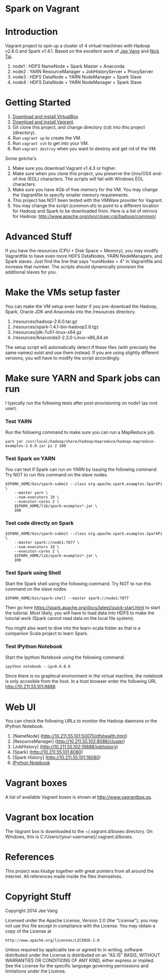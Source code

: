 Spark on Vagrant
================================

# Introduction

Vagrant project to spin up a cluster of 4 virtual machines with Hadoop v2.6.0 and Spark v1.4.1. Based on the excellent work of [Jee Vang](https://github.com/vangj/vagrant-hadoop-2.4.1-spark-1.0.1) and [Nick Tai](https://github.com/CorcovadoMing/vagrant-hadoop-2.4.1-spark-1.0.1).

1. node1 : HDFS NameNode + Spark Master + Anaconda
2. node2 : YARN ResourceManager + JobHistoryServer + ProxyServer
3. node3 : HDFS DataNode + YARN NodeManager + Spark Slave
4. node4 : HDFS DataNode + YARN NodeManager + Spark Slave

# Getting Started

1. [Download and install VirtualBox](https://www.virtualbox.org/wiki/Downloads)
2. [Download and install Vagrant](http://www.vagrantup.com/downloads.html).
3. Git clone this project, and change directory (cd) into this project (directory).
4. Run ```vagrant up``` to create the VM.
5. Run ```vagrant ssh``` to get into your VM.
6. Run ```vagrant destroy``` when you want to destroy and get rid of the VM.

Some gotcha's.

1. Make sure you download Vagrant v1.4.3 or higher.
2. Make sure when you clone this project, you preserve the Unix/OSX end-of-line (EOL) characters. The scripts will fail with Windows EOL characters.
3. Make sure you have 4Gb of free memory for the VM. You may change the Vagrantfile to specify smaller memory requirements.
4. This project has NOT been tested with the VMWare provider for Vagrant.
5. You may change the script (common.sh) to point to a different location for Hadoop and Spark to be downloaded from. Here is a list of mirrors for Hadoop: http://www.apache.org/dyn/closer.cgi/hadoop/common/.

# Advanced Stuff

If you have the resources (CPU + Disk Space + Memory), you may modify Vagrantfile to have even more HDFS DataNodes, YARN NodeManagers, and Spark slaves. Just find the line that says "numNodes = 4" in Vagrantfile and increase that number. The scripts should dynamically provision the additional slaves for you.

# Make the VMs setup faster
You can make the VM setup even faster if you pre-download the Hadoop, Spark, Oracle JDK and Anaconda into the /resources directory.

1. /resources/hadoop-2.6.0.tar.gz
2. /resources/spark-1.4.1-bin-hadoop2.6.tgz
3. /resources/jdk-7u51-linux-x64.gz
4. /resources/Anaconda3-2.3.0-Linux-x86_64.sh

The setup script will automatically detect if these files (with precisely the same names) exist and use them instead. If you are using slightly different versions, you will have to modify the script accordingly.

# Make sure YARN and Spark jobs can run
I typically run the following tests after post-provisioning on node1 (as root user). 

### Test YARN
Run the following command to make sure you can run a MapReduce job.

```
yarn jar /usr/local/hadoop/share/hadoop/mapreduce/hadoop-mapreduce-examples-2.6.0.jar pi 2 100
```

### Test Spark on YARN
You can test if Spark can run on YARN by issuing the following command. Try NOT to run this command on the slave nodes.

```
$SPARK_HOME/bin/spark-submit --class org.apache.spark.examples.SparkPi \
    --master yarn \
    --num-executors 10 \
    --executor-cores 2 \
    $SPARK_HOME/lib/spark-examples*.jar \
    100
```

### Test code directly on Spark	
```
$SPARK_HOME/bin/spark-submit --class org.apache.spark.examples.SparkPi \
    --master spark://node1:7077 \
    --num-executors 10 \
    --executor-cores 2 \
    $SPARK_HOME/lib/spark-examples*.jar \
    100
```
	
### Test Spark using Shell
Start the Spark shell using the following command. Try NOT to run this command on the slave nodes.

```
$SPARK_HOME/bin/spark-shell --master spark://node1:7077
```

Then go here https://spark.apache.org/docs/latest/quick-start.html to start the tutorial. Most likely, you will have to load data into HDFS to make the tutorial work (Spark cannot read data on the local file system).

You might also want to dive into the learn-scala folder as that is a companion Scala project to learn Spark.

### Test IPython Notebook
Start the Ipython Notebook using the following command:
```
ipython notebook --ip=0.0.0.0
```
Since there is no graphical environment in the virtual machine, the notebook is only accesible from the host. In a host browser enter the following URL http://10.211.55.101:8888

# Web UI
You can check the following URLs to monitor the Hadoop daemons or the IPython Notebook.

1. [NameNode] (http://10.211.55.101:50070/dfshealth.html)
2. [ResourceManager] (http://10.211.55.102:8088/cluster)
3. [JobHistory] (http://10.211.55.102:19888/jobhistory)
4. [Spark] (http://10.211.55.101:8080)
5. [Spark History] (http://10.211.55.101:18080)
6. [IPython Notebook](http://10.211.55.101:8888)

# Vagrant boxes
A list of available Vagrant boxes is shown at http://www.vagrantbox.es. 

# Vagrant box location
The Vagrant box is downloaded to the ~/.vagrant.d/boxes directory. On Windows, this is C:/Users/{your-username}/.vagrant.d/boxes.

# References
This project was kludge together with great pointers from all around the internet. All references made inside the files themselves.

# Copyright Stuff
Copyright 2014 Jee Vang

Licensed under the Apache License, Version 2.0 (the "License");
you may not use this file except in compliance with the License.
You may obtain a copy of the License at

    http://www.apache.org/licenses/LICENSE-2.0

Unless required by applicable law or agreed to in writing, software
distributed under the License is distributed on an "AS IS" BASIS,
WITHOUT WARRANTIES OR CONDITIONS OF ANY KIND, either express or implied.
See the License for the specific language governing permissions and
limitations under the License.
